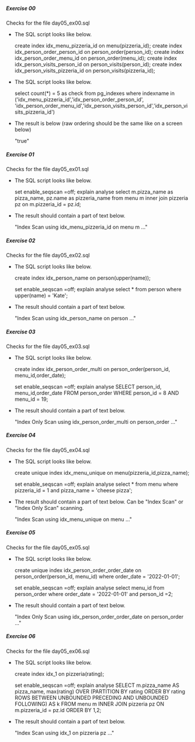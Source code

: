 ##### Exercise 00

Checks for the file day05_ex00.sql

- The SQL script looks like below.

  create index idx_menu_pizzeria_id on menu(pizzeria_id);
  create index idx_person_order_person_id on person_order(person_id);
  create index idx_person_order_menu_id on person_order(menu_id);
  create index idx_person_visits_person_id on person_visits(person_id);
  create index idx_person_visits_pizzeria_id on person_visits(pizzeria_id);
- The SQL script looks like below.

  select count(*) = 5 as check
  from pg_indexes
  where indexname in ('idx_menu_pizzeria_id','idx_person_order_person_id',
  'idx_person_order_menu_id','idx_person_visits_person_id','idx_person_visits_pizzeria_id')
- The result is below (raw ordering should be the same like on a screen below)

  "true"


##### Exercise 01

Checks for the file day05_ex01.sql

- The SQL script looks like below.

  set enable_seqscan =off;
  explain analyse
  select
  m.pizza_name as pizza_name,
  pz.name as pizzeria_name
  from  menu m
  inner join pizzeria pz on m.pizzeria_id = pz.id;
- The result should contain a part of text below.

  "Index Scan using idx_menu_pizzeria_id on menu m  ..."



##### Exercise 02

Checks for the file day05_ex02.sql

- The SQL script looks like below.

  create index idx_person_name on person(upper(name));

  set enable_seqscan =off;
  explain analyse
  select *
  from person
  where upper(name) = 'Kate';
- The result should contain a part of text below.

  "Index Scan using idx_person_name on person  ..."

##### Exercise 03

Checks for the file day05_ex03.sql

- The SQL script looks like below.

  create index idx_person_order_multi on person_order(person_id, menu_id,order_date);

  set enable_seqscan =off;
  explain analyse
  SELECT person_id, menu_id,order_date
  FROM person_order
  WHERE person_id = 8 AND
  menu_id = 19;
- The result should contain a part of text below.

  "Index Only Scan using idx_person_order_multi on person_order  ..."



##### Exercise 04

Checks for the file day05_ex04.sql

- The SQL script looks like below.

  create unique index idx_menu_unique on menu(pizzeria_id,pizza_name);

  set enable_seqscan =off;
  explain analyse
  select *
  from menu
  where  pizzeria_id = 1 and pizza_name = 'cheese pizza';
- The result should contain a part of text below. Can be "Index Scan" or "Index Only Scan" scanning.

  "Index Scan using idx_menu_unique on menu  ..."



##### Exercise 05

Checks for the file day05_ex05.sql

- The SQL script looks like below.

  create unique index idx_person_order_order_date on person_order(person_id, menu_id) where order_date = '2022-01-01';

  set enable_seqscan =off;
  explain analyse
  select menu_id
  from person_order
  where order_date = '2022-01-01' and  person_id =2;
- The result should contain a part of text below.

  "Index Only Scan using idx_person_order_order_date on person_order  ..."


##### Exercise 06

Checks for the file day05_ex06.sql

- The SQL script looks like below.

  create index idx_1 on pizzeria(rating);

  set enable_seqscan =off;
  explain analyse
  SELECT
  m.pizza_name AS pizza_name,
  max(rating) OVER (PARTITION BY rating ORDER BY rating ROWS BETWEEN UNBOUNDED PRECEDING AND UNBOUNDED FOLLOWING) AS k
  FROM  menu m
  INNER JOIN pizzeria pz ON m.pizzeria_id = pz.id
  ORDER BY 1,2;
- The result should contain a part of text below.

  "Index Scan using idx_1 on pizzeria pz  ..."
